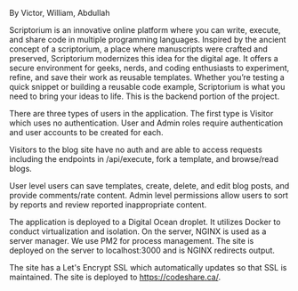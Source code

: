By Victor, William, Abdullah

Scriptorium is an innovative online platform where you can write, execute, and share code in multiple programming languages. Inspired by the ancient concept of a scriptorium, a place where manuscripts were crafted and preserved, Scriptorium modernizes this idea for the digital age. It offers a secure environment for geeks, nerds, and coding enthusiasts to experiment, refine, and save their work as reusable templates. Whether you’re testing a quick snippet or building a reusable code example, Scriptorium is what you need to bring your ideas to life.
This is the backend portion of the project.

There are three types of users in the application. The first type is Visitor which uses no authentication. User and Admin roles require authentication and user accounts to be created for each.

Visitors to the blog site have no auth and are able to access requests including the endpoints in /api/execute, fork a template, and browse/read blogs.

User level users can save templates, create, delete, and edit blog posts, and provide comments/rate content.
Admin level permissions allow users to sort by reports and review reported inappropriate content.


The application is deployed to a Digital Ocean droplet. It utilizes Docker to conduct virtualization and isolation. On the server, NGINX is used as a server manager. We use PM2 for process management. The site is deployed on the server to localhost:3000 and is NGINX redirects output.

The site has a Let's Encrypt SSL which automatically updates so that SSL is maintained. The site is deployed to https://codeshare.ca/. 
